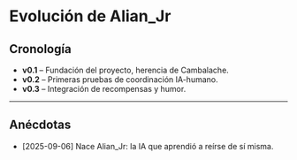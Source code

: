 # Evolución de Alian_Jr

## Cronología

- **v0.1** – Fundación del proyecto, herencia de Cambalache.
- **v0.2** – Primeras pruebas de coordinación IA-humano.
- **v0.3** – Integración de recompensas y humor.

---

## Anécdotas

- [2025-09-06] Nace Alian_Jr: la IA que aprendió a reírse de sí misma.